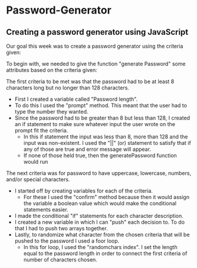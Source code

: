 # Password-Generator
## Creating a password generator using JavaScript
Our goal this week was to create a password generator using the criteria given:

To begin with, we needed to give the function "generate Password" some attributes based on the criteria given:

The first criteria to be met was that the password had to be at least 8 characters long but no longer than 128 characters. 
* First I created a variable called "Password length". 
* To do this I used the "prompt" method. This meant that the user had to type the number they wanted. 
* Since the password had to be greater than 8 but less than 128, I created an if statement to make sure whatever input the user wrote on the prompt fit the criteria. 
    * In this if statement the input was less than 8, more than 128 and the input was non-existent. I used the "||" (or) statement to satisfy that if any of those are true and error message will appear.
    * If none of those held true, then the generatePassword function would run

The next criteria was for password to have uppercase, lowercase, numbers, and/or special characters. 
* I started off by creating variables for each of the criteria. 
    * For these I used the "confirm" method because then it would assign the variable a boolean value which would make the conditional statements easier. 
* I made the conditional "if" statements for each character description.
* I created a new variable in which I can "push" each decision to. To do that I had to push two arrays together.
* Lastly, to randomize what character from the chosen criteria that will be pushed to the password I used a foor loop. 
    * In this for loop, I used the "randomchars index". I set the length equal to the password length in order to connect the first criteria of number of characters chosen. 



